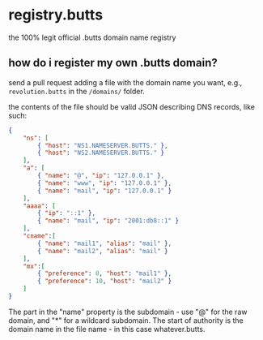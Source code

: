 registry.butts
==============

the 100% legit official .butts domain name registry

## how do i register my own .butts domain?
send a pull request adding a file with the domain name you want, e.g., `revolution.butts` in the `/domains/` folder.

the contents of the file should be valid JSON describing DNS records, like such: 
```json
{
    "ns": [
        { "host": "NS1.NAMESERVER.BUTTS." },
        { "host": "NS2.NAMESERVER.BUTTS." }
    ],
    "a": [
        { "name": "@", "ip": "127.0.0.1" },
        { "name": "www", "ip": "127.0.0.1" },
        { "name": "mail", "ip": "127.0.0.1" }
    ],
    "aaaa": [
        { "ip": "::1" },
        { "name": "mail", "ip": "2001:db8::1" }
    ],
    "cname":[
        { "name": "mail1", "alias": "mail" },
        { "name": "mail2", "alias": "mail" }
    ],
    "mx":[
        { "preference": 0, "host": "mail1" },
        { "preference": 10, "host": "mail2" }
    ]
}
```

The part in the "name" property is the subdomain - use "@" for the raw domain, and "*" for a wildcard subdomain.
The start of authority is the domain name in the file name - in this case whatever.butts.
